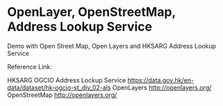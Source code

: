 # OpenLayer, OpenStreetMap, Address Lookup Service
Demo with Open Street Map, Open Layers and HKSARG Address Lookup Service 

Reference Link:

HKSARG OGCIO Address Lockup Service
https://data.gov.hk/en-data/dataset/hk-ogcio-st_div_02-als
OpenLayers
http://openlayers.org/
OpenStreetMap
http://openlayers.org/

